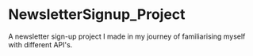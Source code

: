 # NewsletterSignup_Project
A newsletter sign-up project I made in my journey of familiarising myself with different API's.

